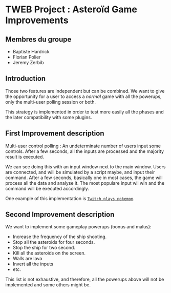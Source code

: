 # TWEB Project : Asteroïd Game Improvements


## Membres du groupe

- Baptiste Hardrick
- Florian Polier
- Jeremy Zerbib


## Introduction

Those two features are independent but can be combined.
We want to give the opportunity for a user to access a *normal* game with all the powerups, only the multi-user polling session or both.  

This strategy is implemented in order to test more easily all the phases and the later compatibility with some plugins.

## First Improvement description 

Multi-user control polling : 
An undeterminate number of users input some controls.
After a few seconds, all the inputs are processed and the majority result is executed.  

We can see doing this with an input window next to the main window.
Users are connected, and will be simulated by a script maybe, and input their command.
After a few seconds, basically one in most cases, the game will process all the data and analyse it.
The most populare input wil win and the command will be executed accordingly.

One example of this implementation is [`Twitch plays pokemon`](https://www.youtube.com/watch?v=5Ec8zMxPVzk).

## Second Improvement description

We want to implement some gameplay powerups (bonus and malus): 

- Increase the frequency of the ship shooting.
- Stop all the asteroids for four seconds.
- Stop the ship for two second.
- Kill all the asteroids on the screen.
- Walls are lava
- Invert all the inputs
- etc.

This list is not exhaustive, and therefore, all the powerups above will not be implemented and some others might be.

